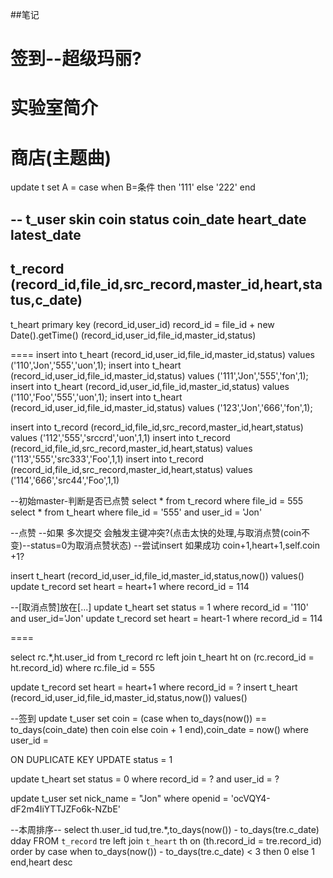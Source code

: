 

##笔记


签到--超级玛丽?
===


实验室简介
===

商店(主题曲)
===

update t set A = case when B=条件 then '111' else '222' end


--
t_user
skin
coin
status
coin_date
heart_date
latest_date
--
t_record
(record_id,file_id,src_record,master_id,heart,status,c_date)
--
t_heart
primary key (record_id,user_id)
record_id = file_id + new Date().getTime()
(record_id,user_id,file_id,master_id,status)


====
insert into t_heart (record_id,user_id,file_id,master_id,status) values ('110','Jon','555','uon',1);
insert into t_heart (record_id,user_id,file_id,master_id,status) values ('111','Jon','555','fon',1);
insert into t_heart (record_id,user_id,file_id,master_id,status) values ('110','Foo','555','uon',1);
insert into t_heart (record_id,user_id,file_id,master_id,status) values ('123','Jon','666','fon',1);

insert into t_record (record_id,file_id,src_record,master_id,heart,status) values ('112','555','srccrd','uon',1,1)
insert into t_record (record_id,file_id,src_record,master_id,heart,status) values ('113','555','src333','Foo',1,1)
insert into t_record (record_id,file_id,src_record,master_id,heart,status) values ('114','666','src44','Foo',1,1)

--初始master-判断是否已点赞
select * from t_record where file_id = 555
select * from t_heart where file_id = '555' and user_id = 'Jon'

--点赞
--如果  多次提交  会触发主键冲突?(点击太快的处理,与取消点赞(coin不变)--status=0为取消点赞状态)
--尝试insert 如果成功 coin+1,heart+1,self.coin +1?

insert t_heart (record_id,user_id,file_id,master_id,status,now()) values()
update t_record set heart = heart+1 where record_id = 114

--[取消点赞]放在[...]
update t_heart set status = 1 where record_id = '110' and user_id='Jon'
update t_record set heart = heart-1 where record_id = 114


====


select rc.*,ht.user_id from t_record rc left join t_heart ht on (rc.record_id = ht.record_id) where rc.file_id = 555

update t_record set heart = heart+1 where record_id = ?
insert t_heart (record_id,user_id,file_id,master_id,status,now()) values()

--签到
update t_user set coin = (case when to_days(now()) == to_days(coin_date) then coin else coin + 1 end),coin_date = now() where user_id = 


ON DUPLICATE KEY UPDATE status = 1

update t_heart set status = 0 where record_id = ? and user_id = ?

update t_user set nick_name = "Jon" where openid = 'ocVQY4-dF2m4IiYTTJZFo6k-NZbE'

--本周排序--
select th.user_id tud,tre.*,to_days(now()) - to_days(tre.c_date) dday FROM `t_record` tre left join `t_heart` th on (th.record_id = tre.record_id) order by case when to_days(now()) - to_days(tre.c_date) < 3 then 0 else 1 end,heart desc